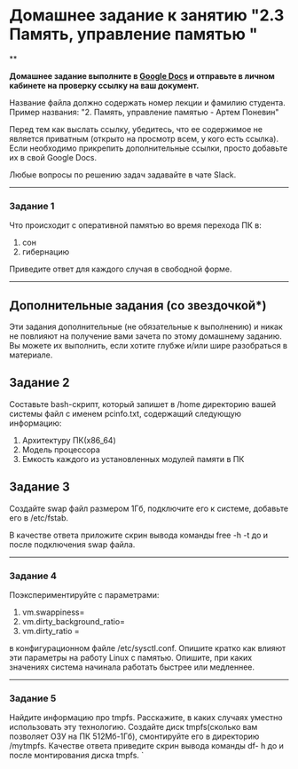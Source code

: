 # Домашнее задание к занятию "2.3 Память, управление памятью "

**

**Домашнее задание выполните в [Google Docs](https://docs.google.com/) и отправьте в личном кабинете на проверку ссылку на ваш документ.** 

Название файла должно содержать номер лекции и фамилию студента. Пример названия: "2. Память, управление памятью - Артем Поневин"

Перед тем как выслать ссылку, убедитесь, что ее содержимое не является приватным (открыто на просмотр всем, у кого есть ссылка). Если необходимо прикрепить дополнительные ссылки, просто добавьте их в свой Google Docs.

Любые вопросы по решению задач задавайте в чате Slack.

---

### Задание 1

Что происходит с оперативной памятью во время перехода ПК в:
1) сон
2) гибернацию

Приведите ответ для каждого случая в свободной форме.

---

## Дополнительные задания (со звездочкой*)
Эти задания дополнительные (не обязательные к выполнению) и никак не повлияют на получение вами зачета по этому домашнему заданию. Вы можете их выполнить, если хотите глубже и/или шире разобраться в материале.

## Задание 2

Составьте bash-скрипт, который запишет в /home директорию вашей системы файл с именем pcinfo.txt, содержащий следующую информацию:

1) Архитектуру ПК(x86_64)
2) Модель процессора
3) Емкость каждого из установленных модулей памяти в ПК

## Задание 3

Создайте swap файл размером 1Гб, подключите его к системе, добавьте его в /etc/fstab.

В качестве ответа приложите скрин вывода команды free -h -t до и после подключения swap файла.

---

### Задание 4

Поэкспериментируйте с параметрами:

1) vm.swappiness=
2) vm.dirty_background_ratio=
3) vm.dirty_ratio = 

в конфигурационном файле /etc/sysctl.conf. 
Опишите кратко как влияют эти параметры на работу Linux  с памятью. Опишите, при каких значениях система начинала работать быстрее или медленнее.

---

### Задание 5

Найдите информацию про tmpfs. Расскажите, в каких случаях уместно использовать эту технологию. 
Создайте диск tmpfs(сколько вам позволяет ОЗУ на ПК 512Мб-1Гб), смонтируйте его в директорию /mytmpfs.
Качестве ответа приведите скрин вывода команды df- h до и после монтирования диска tmpfs.
    `
